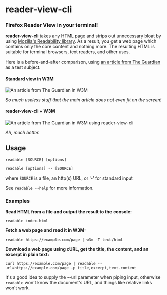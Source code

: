 # reader-view-cli

### Firefox Reader View in your terminal!

**reader-view-cli** takes any HTML page and strips out unnecessary bloat by using [Mozilla's Readability library](https://github.com/mozilla/readability). As a result, you get a web page which contains only the core content and nothing more. The resulting HTML is suitable for terminal browsers, text readers, and other uses.

Here is a before-and-after comparison, using [an article from The Guardian](https://www.theguardian.com/technology/2018/jul/23/tech-industry-wealth-futurism-transhumanism-singularity) as a test subject.

#### Standard view in W3M

![An article from The Guardian in W3M](https://i.imgur.com/yRQ2ryz.png "Standard view in W3M")

*So much useless stuff that the main article does not even fit on the screen!*

#### reader-view-cli + W3M
![An article from The Guardian in W3M using reader-view-cli](https://i.imgur.com/Es9QNpI.png "reader-view-cli with W3M")

*Ah, much better.*

## Usage

`readable [SOURCE] [options]`

`readable [options] -- [SOURCE]`

where `SOURCE` is a file, an http(s) URL, or '-' for standard input

See `readable --help` for more information.


### Examples

**Read HTML from a file and output the result to the console:**

`readable index.html`

**Fetch a web page and read it in W3M:**

`readable https://example.com/page | w3m -T text/html`

**Download a web page using cURL, get the title, the content, and an excerpt in plain text:**

`curl https://example.com/page | readable --url=https://example.com/page -p title,excerpt,text-content`

It's a good idea to supply the --url parameter when piping input, otherwise `readable` won't know the document's URL, and things like relative links won't work.
